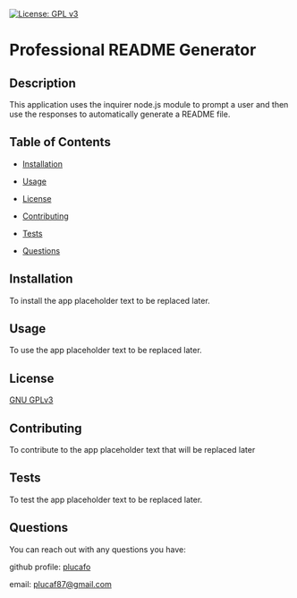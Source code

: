 [![License: GPL v3](https://img.shields.io/badge/License-GPLv3-blue.svg)](https://www.gnu.org/licenses/gpl-3.0)
  
# Professional README Generator
 
## Description

This application uses the inquirer node.js module to prompt a user and then use the responses to automatically generate a README file.

## Table of Contents

- [Installation](#Installation)

- [Usage](#Usage)

- [License](#License)

- [Contributing](#Contributing)

- [Tests](#Tests)

- [Questions](#Questions)

## Installation

To install the app placeholder text to be replaced later.

## Usage

To use the app placeholder text to be replaced later.

## License

[GNU GPLv3](https://choosealicense.com/licenses/gpl-3.0/)

## Contributing

To contribute to the app placeholder text that will be replaced later

## Tests

To test the app placeholder text to be replaced later.

## Questions

You can reach out with any questions you have:

github profile: [plucafo](https://github.com/plucafo)

email: [plucaf87@gmail.com](emailto:plucaf87@gmail.com)

